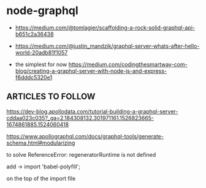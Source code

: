 # node-graphql

- https://medium.com/@tomlagier/scaffolding-a-rock-solid-graphql-api-b651c2a36438

- https://medium.com/@justin_mandzik/graphql-server-whats-after-hello-world-20adb81f1057

- the simplest for now https://medium.com/codingthesmartway-com-blog/creating-a-graphql-server-with-node-js-and-express-f6dddc5320e1

## ARTICLES TO FOLLOW

https://dev-blog.apollodata.com/tutorial-building-a-graphql-server-cddaa023c035?_ga=2.184308132.301971161.1526823665-1674861885.1524060418

https://www.apollographql.com/docs/graphql-tools/generate-schema.html#modularizing

to solve ReferenceError: regeneratorRuntime is not defined

add -> import 'babel-polyfill';

on the top of the import file
